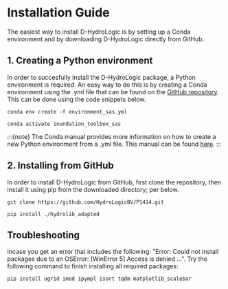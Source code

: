 # Installation Guide
The easiest way to install D-HydroLogic is by setting up a Conda environment and by downloading D-HydroLogic directly from GitHub.

## 1. Creating a Python environment
In order to succesfully install the D-HydroLogic package, a Python environment is required. 
An easy way to do this is by creating a Conda environment using the .yml file that can be found on the [GitHub repository](https://github.com/HydroLogicBV/P1414/blob/main/environment_sas.yml).
This can be done using the code snippets below.
````
conda env create -f environment_sas.yml
````

````
conda activate inundation_toolbox_sas
````

:::{note}
The Conda manual provides more information on how to create a new Python environment from a .yml file. 
This manual can be found [here](https://conda.io/projects/conda/en/latest/user-guide/tasks/manage-environments.html#creating-an-environment-from-an-environment-yml-file).
:::

## 2. Installing from GitHub
In order to install D-HydroLogic from GitHub, first clone the repository, then install it using pip from the downloaded directory; per below.

````
git clone https://github.com/HydroLogicBV/P1414.git
````

````
pip install ./hydrolib_adapted
````

## Troubleshooting

Incase you get an error that includes the following: "Error: Could not install packages due to an OSError: \[WinError 5\] Access is denied ...".
Try the following command to finish installing all required packages:
````
pip install ugrid imod ipympl isort tqdm matplotlib_scalebar
````